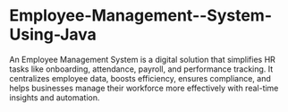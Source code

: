 # Employee-Management--System-Using-Java
An Employee Management System is a digital solution that simplifies HR tasks like onboarding, attendance, payroll, and performance tracking. It centralizes employee data, boosts efficiency, ensures compliance, and helps businesses manage their workforce more effectively with real-time insights and automation.
